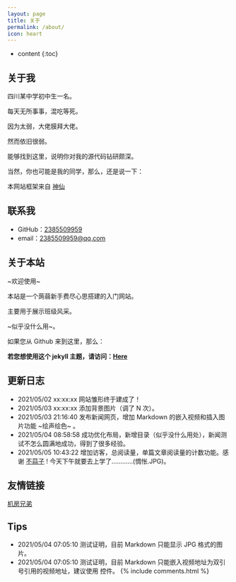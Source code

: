 ```yaml
---
layout: page
title: 关于
permalink: /about/
icon: heart
---
```


* content
{:toc}

## 关于我

四川某中学初中生一名。

每天无所事事，混吃等死。

因为太弱，大佬膜拜大佬。

然而依旧很弱。

能够找到这里，说明你对我的源代码钻研颇深。

当然，你也可能是我的同学，那么，还是说一下：

本网站框架来自 [神仙](https://github.com/Gaohaoyang)

## 联系我

* GitHub：[2385509959](https://github.com/2385509959)
* email：2385509959@qq.com

## 关于本站


~欢迎使用~

本站是一个蒟蒻新手费尽心思搭建的入门网站。 

主要用于展示班级风采。

~似乎没什么用~。

如果您从 Github 来到这里，那么：

**若您想使用这个 jekyll 主题，请访问：[Here](https://github.com/Gaohaoyang/gaohaoyang.github.io)**


## 更新日志

* 2021/05/02 xx:xx:xx 网站雏形终于建成了！
* 2021/05/03 xx:xx:xx 添加背景图片（调了 N 次）。
* 2021/05/03 21:16:40 发布新闻网页，增加 Markdown 的嵌入视频和插入图片功能 ~绘声绘色~ 。
* 2021/05/04 08:58:58 成功优化布局，新增目录（似乎没什么用处），新闻测试不怎么圆满地成功，得到了很多经验。
* 2021/05/05 10:43:22 增加访客，总阅读量，单篇文章阅读量的计数功能。感谢 [不蒜子](http://ibruce.info/2015/04/04/busuanzi) ! 今天下午就要去上学了…………(惆怅.JPG)。

## 友情链接

[机房兄弟](https://www.luogu.com.cn/user/389425)

## Tips
* 2021/05/04 07:05:10 测试证明，目前 Markdown 只能显示 JPG 格式的图片。
* 2021/05/04 07:05:10 测试证明，目前 Markdown 只能嵌入视频地址为双引号引用的视频地址，建议使用 <ifranme> 控件。
{% include comments.html %}
